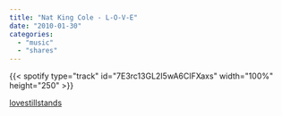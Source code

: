 ```yaml
---
title: "Nat King Cole - L-O-V-E"
date: "2010-01-30"
categories:
  - "music"
  - "shares"
---
```


{{< spotify type="track" id="7E3rc13GL2I5wA6CIFXaxs" width="100%" height="250" >}}

[lovestillstands](http://lovestillstands.tumblr.com/post/336686197/nat-king-cole-l-o-v-e)
